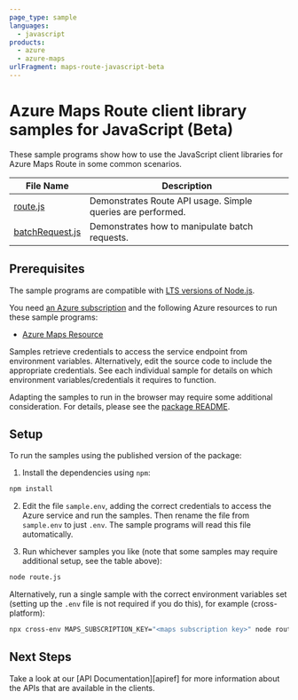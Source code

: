 ```yaml
---
page_type: sample
languages:
  - javascript
products:
  - azure
  - azure-maps
urlFragment: maps-route-javascript-beta
---
```


# Azure Maps Route client library samples for JavaScript (Beta)

These sample programs show how to use the JavaScript client libraries for Azure Maps Route in some common scenarios.

| **File Name**                   | **Description**                                             |
| ------------------------------- | ----------------------------------------------------------- |
| [route.js][route]               | Demonstrates Route API usage. Simple queries are performed. |
| [batchRequest.js][batchrequest] | Demonstrates how to manipulate batch requests.              |

## Prerequisites

The sample programs are compatible with [LTS versions of Node.js](https://github.com/nodejs/release#release-schedule).

You need [an Azure subscription][freesub] and the following Azure resources to run these sample programs:

- [Azure Maps Resource][createinstance_azuremapsresource]

Samples retrieve credentials to access the service endpoint from environment variables. Alternatively, edit the source code to include the appropriate credentials. See each individual sample for details on which environment variables/credentials it requires to function.

Adapting the samples to run in the browser may require some additional consideration. For details, please see the [package README][package].

## Setup

To run the samples using the published version of the package:

1. Install the dependencies using `npm`:

```bash
npm install
```

2. Edit the file `sample.env`, adding the correct credentials to access the Azure service and run the samples. Then rename the file from `sample.env` to just `.env`. The sample programs will read this file automatically.

3. Run whichever samples you like (note that some samples may require additional setup, see the table above):

```bash
node route.js
```

Alternatively, run a single sample with the correct environment variables set (setting up the `.env` file is not required if you do this), for example (cross-platform):

```bash
npx cross-env MAPS_SUBSCRIPTION_KEY="<maps subscription key>" node route.js
```

## Next Steps

Take a look at our [API Documentation][apiref] for more information about the APIs that are available in the clients.

[route]: https://github.com/Azure/azure-sdk-for-js/blob/main/sdk/maps/maps-route/samples/v1-beta/javascript/route.js
[batchrequest]: https://github.com/Azure/azure-sdk-for-js/blob/main/sdk/maps/maps-route/samples/v1-beta/javascript/batchRequest.js

<!-- [apiref]: https://docs.microsoft.com/javascript/api/@azure/maps-route -->

[freesub]: https://azure.microsoft.com/free/
[createinstance_azuremapsresource]: https://docs.microsoft.com/azure/azure-maps/how-to-create-template
[package]: https://github.com/Azure/azure-sdk-for-js/tree/main/sdk/maps/maps-route/README.md
